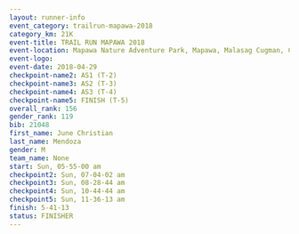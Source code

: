 ```yaml
---
layout: runner-info 
event_category: trailrun-mapawa-2018 
category_km: 21K 
event-title: TRAIL RUN MAPAWA 2018 
event-location: Mapawa Nature Adventure Park, Mapawa, Malasag Cugman, Cagayan de Oro Philippines 
event-logo: 
event-date: 2018-04-29 
checkpoint-name2: AS1 (T-2) 
checkpoint-name3: AS2 (T-3) 
checkpoint-name4: AS3 (T-4) 
checkpoint-name5: FINISH (T-5) 
overall_rank: 156
gender_rank: 119
bib: 21048
first_name: June Christian
last_name: Mendoza
gender: M
team_name: None
start: Sun, 05-55-00 am
checkpoint2: Sun, 07-04-02 am
checkpoint3: Sun, 08-28-44 am
checkpoint4: Sun, 10-44-44 am
checkpoint5: Sun, 11-36-13 am
finish: 5-41-13
status: FINISHER
---
```

